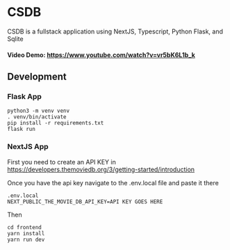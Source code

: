 # CSDB

CSDB is a fullstack application using NextJS, Typescript, Python Flask, and Sqlite

#### Video Demo: https://www.youtube.com/watch?v=vr5bK6L1b_k

## Development

### Flask App

```
python3 -m venv venv
. venv/bin/activate
pip install -r requirements.txt
flask run
```

### NextJS App

First you need to create an API KEY in https://developers.themoviedb.org/3/getting-started/introduction

Once you have the api key navigate to the .env.local file and paste it there

```
.env.local
NEXT_PUBLIC_THE_MOVIE_DB_API_KEY=API KEY GOES HERE
```

Then

```
cd frontend
yarn install
yarn run dev
```
